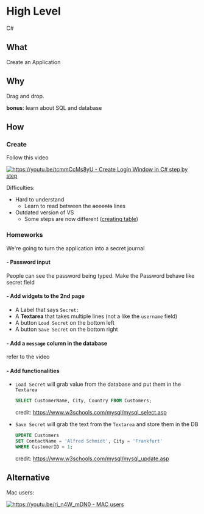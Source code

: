 # High Level

C#

## What

Create an Application

## Why

Drag and drop.

**bonus**: learn about SQL and database

## How

### Create

Follow this video

[
![https://youtu.be/tcmmCcMs8yU - Create Login Window in C# step by step
](https://i.ytimg.com/vi/tcmmCcMs8yU/hqdefault.jpg)
](https://youtu.be/tcmmCcMs8yU)


Difficulties:

- Hard to understand
  - Learn to read between the ~~accents~~ lines
- Outdated version of VS
  - Some steps are now different ([creating table](https://youtu.be/3lmHYKbuFIA?t=44))

### Homeworks

We're going to turn the application into a secret journal

#### - Password input

People can see the password being typed.
Make the Password behave like secret field

#### - Add widgets to the 2nd page

- A Label that says `Secret:`
- A **Textarea** that takes multiple lines (not a like the `username` field)
- A button `Load Secret` on the bottom left
- A button `Save Secret` on the bottom right


#### - Add a `message` column in the database

refer to the video

#### - Add functionalities

- `Load Secret` will grab value from the database and put them in the `Textarea`

    ```sql
    SELECT CustomerName, City, Country FROM Customers;
    ```
    
    credit: https://www.w3schools.com/mysql/mysql_select.asp

- `Save Secret` will grab the text from the `Textarea` and store them in the DB

    ```sql
    UPDATE Customers
    SET ContactName = 'Alfred Schmidt', City = 'Frankfurt'
    WHERE CustomerID = 1; 
    ```
    
    credit: https://www.w3schools.com/mysql/mysql_update.asp


## Alternative

Mac users: 

[
![https://youtu.be/rj_n4W_mDN0 - MAC users
](https://img.youtube.com/vi/rj_n4W_mDN0/maxresdefault.jpg)
](https://youtu.be/rj_n4W_mDN0)

